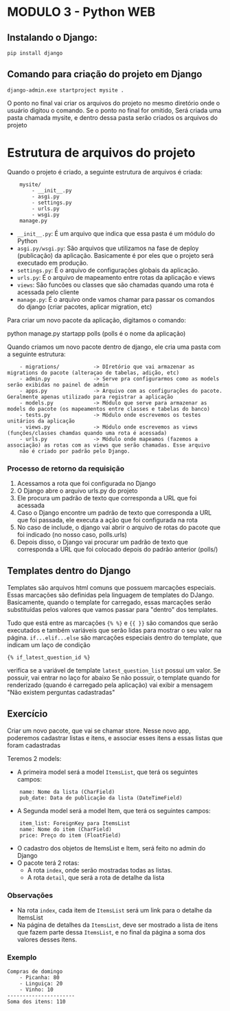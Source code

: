 
# MODULO 3 - Python WEB

## Instalando o Django:
    pip install django

## Comando para criação do projeto em Django
    django-admin.exe startproject mysite .

O ponto no final vai criar os arquivos do projeto no mesmo diretório onde o usuário digitou o comando. Se o ponto no final for omitido,
Será criada uma pasta chamada mysite, e dentro dessa pasta serão criados os arquivos do projeto

# Estrutura de arquivos do projeto

Quando o projeto é criado, a seguinte estrutura de arquivos é criada:

        mysite/
            - __init__.py
            - asgi.py
            - settings.py
            - urls.py
            - wsgi.py
        manage.py

* `__init__.py`: É um arquivo que indica que essa pasta é um módulo do Python
* `asgi.py/wsgi.py`: São arquivos que utilizamos na fase de deploy (publicação) da aplicação. Basicamente é por eles que o projeto
será executado em produção.
* `settings.py`: É o arquivo de configurações globais da aplicação.
* `urls.py`: É o arquivo de mapeamento entre rotas da aplicação e views
* `views`: São funcões ou classes que são chamadas quando uma rota é acessada pelo cliente
* `manage.py`: É o arquivo onde vamos chamar para passar os comandos do django (criar pacotes, aplicar migration, etc)

Para criar um novo pacote da aplicação, digitamos o comando:

python manage.py startapp polls (polls é o nome da aplicação)

Quando criamos um novo pacote dentro de django, ele cria uma pasta com a seguinte estrutura:

        - migrations/           -> DIretório que vai armazenar as migrations do pacote (alteraçao de tabelas, adição, etc)
        - admin.py              -> Serve pra configurarmos como as models serão exibidas no painel de admin
        - apps.py               -> Arquivo com as configurações do pacote. Geralmente apenas utilizado para registrar a aplicação
        - models.py             -> Módulo que serve para armazenar as models do pacote (os mapeamentos entre classes e tabelas do banco)
        - tests.py              -> Módulo onde escrevemos os testes unitários da aplicação
        - views.py              -> Módulo onde escrevemos as views (funções/classes chamdas quando uma rota é acessada)
        - urls.py               -> Módulo onde mapeamos (fazemos a associação) as rotas com as views que serão chamadas. Esse arquivo
        não é criado por padrão pelo Django.

### Processo de retorno da requisição 
1. Acessamos a rota que foi configurada no Django
2. O Django abre o arquivo urls.py do projeto
3. Ele procura um padrão de texto que corresponda a URL que foi acessada
4. Caso o Django encontre um padrão de texto que corresponda a URL que foi passada, ele executa a ação que foi configurada na rota
5. No caso de include, o django vai abrir o arquivo de rotas do pacote que foi indicado (no nosso caso, polls.urls)
6. Depois disso, o Django vai procurar um padrão de texto que corresponda a URL que foi colocado depois do padrão anterior (polls/)



## Templates dentro do Django
Templates são arquivos html comuns que possuem marcações especiais. Essas marcações são definidas pela linguagem de templates do DJango. Basicamente, quando o template for carregado, essas marcações serão substituídas pelos valores que vamos passar para "dentro" dos templates.

Tudo que está entre as marcações `{% %}` e `{{ }}` são comandos que serão executados
    e também variáveis que serão lidas para mostrar o seu valor na página.
    `if...elif...else` são marcações especiais dentro do template, que indicam um laço de condição

    {% if_latest_question_id %}
verifica se a variável de template `latest_question_list` possui um valor. Se possuir, vai entrar no laço for abaixo
    Se não possuir, o template quando for renderizado (quando é carregado pela aplicação) vai exibir a mensagem "Não existem perguntas cadastradas"


## Exercício

Criar um novo pacote, que vai se chamar store. Nesse novo app, poderemos cadastrar listas e itens, e associar esses itens a essas listas que foram cadastradas

Teremos 2 models:
* A primeira model será a model `ItemsList`, que terá os seguintes campos:
```
    name: Nome da lista (CharField)
    pub_date: Data de publicação da lista (DateTimeField)
```

* A Segunda model será a model Item, que terá os seguintes campos:
```
    item_list: ForeignKey para ItemsList
    name: Nome do item (CharField)
    price: Preço do item (FloatField)
```

* O cadastro dos objetos de ItemsList e Item, será feito no admin do Django 
* O pacote terá 2 rotas:
  * A rota `index`, onde serão mostradas todas as listas. 
  * A rota `detail`, que será a rota de detalhe da lista
    
### Observações

* Na rota `index`, cada item de `ItemsList` será  um link para o detalhe da ItemsList
* Na página de detalhes da `ItemsList`, deve ser mostrado a lista de itens que fazem parte dessa `ItemsList`, e no final da página a soma dos valores desses itens.

### Exemplo

    Compras de domingo
        - Picanha: 80
        - Linguiça: 20
        - Vinho: 10
    ----------------------
    Soma dos itens: 110